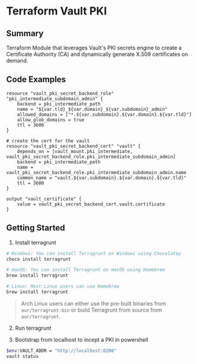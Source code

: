 # Terraform Vault PKI

## Summary

Terraform Module that leverages Vault's PKI secrets engine to create a Certificate Authority (CA) and dynamically generate X.509 certificates on demand. 

## Code Examples

```hcl
resource "vault_pki_secret_backend_role" "pki_intermediate_subdomain_admin" {
    backend = pki_intermediate_path
    name = "${var.tld}_${var.domain}_${var.subdomain}_admin"
    allowed_domains = ["*.${var.subdomain}.${var.domain}.${var.tld}"]
    allow_glob_domains = true
    ttl = 3600
}

# create the cert for the vault
resource "vault_pki_secret_backend_cert" "vault" {
    depends_on = [vault_mount.pki_intermediate, vault_pki_secret_backend_role.pki_intermediate_subdomain_admin]
    backend = pki_intermediate_path
    name = vault_pki_secret_backend_role.pki_intermediate_subdomain_admin.name
    common_name = "vault.${var.subdomain}.${var.domain}.${var.tld}"
    ttl = 3600
}

output "vault_certificate" {
    value = vault_pki_secret_backend_cert.vault.certificate
}

```

## Getting Started

1. Install terragrunt 

```bash
# Windows: You can install Terragrunt on Windows using Chocolatey
choco install terragrunt
```

```bash
# macOS: You can install Terragrunt on macOS using Homebrew
brew install terragrunt
```

```bash
# Linux: Most Linux users can use Homebrew
brew install terragrunt
```

> Arch Linux users can either use the pre-built binaries from `aur/terragrunt-bin` or build Terragrunt from source from `aur/terragrunt`.

2. Run terragrunt

3. Bootstrap from localhost to incept a PKI in powershell

```bash
$env:VAULT_ADDR = "http://localhost:8200"
vault status

```
